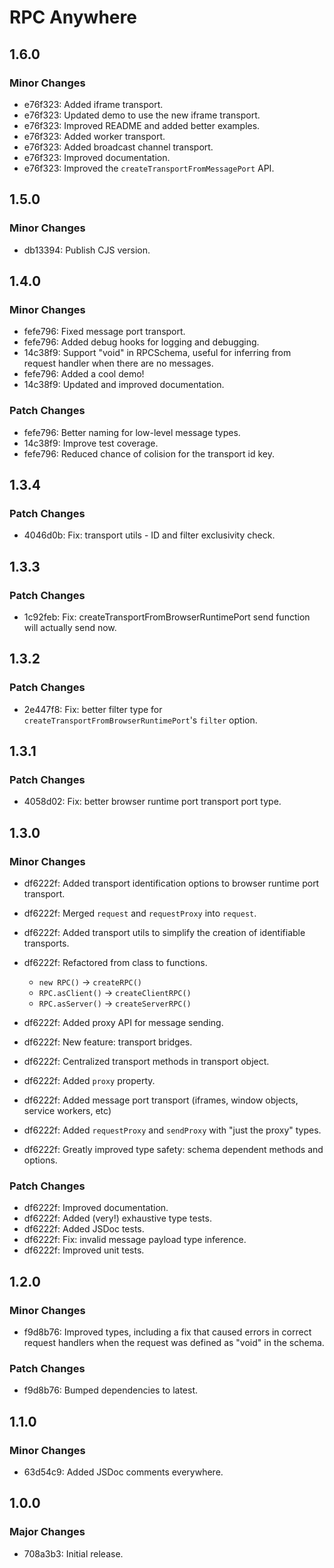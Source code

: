 # RPC Anywhere

## 1.6.0

### Minor Changes

- e76f323: Added iframe transport.
- e76f323: Updated demo to use the new iframe transport.
- e76f323: Improved README and added better examples.
- e76f323: Added worker transport.
- e76f323: Added broadcast channel transport.
- e76f323: Improved documentation.
- e76f323: Improved the `createTransportFromMessagePort` API.

## 1.5.0

### Minor Changes

- db13394: Publish CJS version.

## 1.4.0

### Minor Changes

- fefe796: Fixed message port transport.
- fefe796: Added debug hooks for logging and debugging.
- 14c38f9: Support "void" in RPCSchema, useful for inferring from request handler when there are no messages.
- fefe796: Added a cool demo!
- 14c38f9: Updated and improved documentation.

### Patch Changes

- fefe796: Better naming for low-level message types.
- 14c38f9: Improve test coverage.
- fefe796: Reduced chance of colision for the transport id key.

## 1.3.4

### Patch Changes

- 4046d0b: Fix: transport utils - ID and filter exclusivity check.

## 1.3.3

### Patch Changes

- 1c92feb: Fix: createTransportFromBrowserRuntimePort send function will actually send now.

## 1.3.2

### Patch Changes

- 2e447f8: Fix: better filter type for `createTransportFromBrowserRuntimePort`'s `filter` option.

## 1.3.1

### Patch Changes

- 4058d02: Fix: better browser runtime port transport port type.

## 1.3.0

### Minor Changes

- df6222f: Added transport identification options to browser runtime port transport.
- df6222f: Merged `request` and `requestProxy` into `request`.
- df6222f: Added transport utils to simplify the creation of identifiable transports.
- df6222f: Refactored from class to functions.

  - `new RPC()` -> `createRPC()`
  - `RPC.asClient()` -> `createClientRPC()`
  - `RPC.asServer()` -> `createServerRPC()`

- df6222f: Added proxy API for message sending.
- df6222f: New feature: transport bridges.
- df6222f: Centralized transport methods in transport object.
- df6222f: Added `proxy` property.
- df6222f: Added message port transport (iframes, window objects, service workers, etc)
- df6222f: Added `requestProxy` and `sendProxy` with "just the proxy" types.
- df6222f: Greatly improved type safety: schema dependent methods and options.

### Patch Changes

- df6222f: Improved documentation.
- df6222f: Added (very!) exhaustive type tests.
- df6222f: Added JSDoc tests.
- df6222f: Fix: invalid message payload type inference.
- df6222f: Improved unit tests.

## 1.2.0

### Minor Changes

- f9d8b76: Improved types, including a fix that caused errors in correct request handlers when the request was defined as "void" in the schema.

### Patch Changes

- f9d8b76: Bumped dependencies to latest.

## 1.1.0

### Minor Changes

- 63d54c9: Added JSDoc comments everywhere.

## 1.0.0

### Major Changes

- 708a3b3: Initial release.
